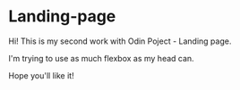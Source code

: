 # Landing-page
Hi! 
This is my second work with Odin Poject - Landing page.

I'm trying to use as much flexbox as my head can.

Hope you'll like it!

